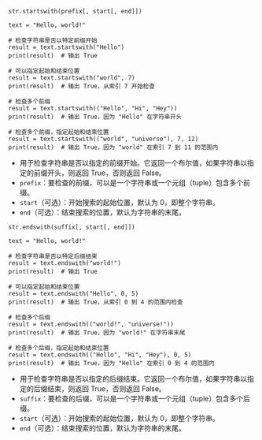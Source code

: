 `str.startswith(prefix[, start[, end]])`
```
text = "Hello, world!"

# 检查字符串是否以特定前缀开始
result = text.startswith("Hello")
print(result)  # 输出 True

# 可以指定起始和结束位置
result = text.startswith("world", 7)
print(result)  # 输出 True，从索引 7 开始检查
  
# 检查多个前缀
result = text.startswith(("Hello", "Hi", "Hey"))
print(result)  # 输出 True，因为 "Hello" 在字符串开头
  
# 检查多个前缀，指定起始和结束位置
result = text.startswith(("world", "universe"), 7, 12)
print(result)  # 输出 True，因为 "world" 在索引 7 到 11 的范围内
```
- 用于检查字符串是否以指定的前缀开始。它返回一个布尔值，如果字符串以指定的前缀开头，则返回 True，否则返回 False。
- `prefix`：要检查的前缀，可以是一个字符串或一个元组（tuple）包含多个前缀。
- `start`（可选）：开始搜索的起始位置，默认为 0，即整个字符串。
- `end`（可选）：结束搜索的位置，默认为字符串的末尾。

`str.endswith(suffix[, start[, end]])`
```
text = "Hello, world!"

# 检查字符串是否以特定后缀结束
result = text.endswith("world!")
print(result)  # 输出 True

# 可以指定起始和结束位置
result = text.endswith("Hello", 0, 5)
print(result)  # 输出 True，从索引 0 到 4 的范围内检查

# 检查多个后缀
result = text.endswith(("world!", "universe!"))
print(result)  # 输出 True，因为 "world!" 在字符串末尾

# 检查多个后缀，指定起始和结束位置
result = text.endswith(("Hello", "Hi", "Hey"), 0, 5)
print(result)  # 输出 True，因为 "Hello" 在索引 0 到 4 的范围内
```
- 用于检查字符串是否以指定的后缀结束。它返回一个布尔值，如果字符串以指定的后缀结束，则返回 True，否则返回 False。
- `suffix`：要检查的后缀，可以是一个字符串或一个元组（tuple）包含多个后缀。
- `start`（可选）：开始搜索的起始位置，默认为 0，即整个字符串。
- `end`（可选）：结束搜索的位置，默认为字符串的末尾。
